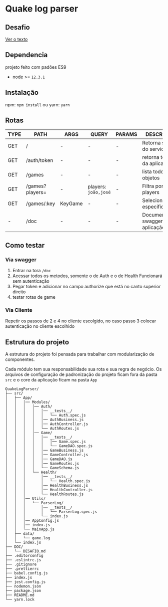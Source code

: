 # Quake log parser
## Desafio
[Ver o texto](DOC/DESAFIO.md)
## Dependencia
projeto feito com padões ES9
- node >= `12.3.1`
## Instalação
npm:
`npm install`
ou
yarn:
`yarn`
## Rotas

| TYPE | PATH | ARGS | QUERY | PARAMS | DESCRIÇÃO |
|------|------|------|-------|--------|-----------|
|GET| / | - | - | - | Retorna status do servidor |
|GET| /auth/token | - | - | - | retorna token da aplicação |
|GET| /games | - | - | - | lista todos objetos |
|GET| /games?players= | - | players: `joão,josé` | - | Filtra por players |
|GET| /games/:key | KeyGame | - | - | Seleciona jogo especifico |
| - | /doc | - | - | - | Documentação swagger da aplicação |

## Como testar
### Via swagger
1. Entrar na tora `/doc`
2. Acessar todos os metodos, somente o de Auth e o de Health Funcionará sem autenticação
3. Pegar token e adicionar no campo authorize que está no canto superior direito
4. testar rotas de game
### Via Cliente
Repetir os passos de 2 e 4 no cliente escolgido, no caso passo 3 colocar autenticação no cliente escolhido
## Estrutura do projeto
A estrutura do projeto foi pensada para trabalhar com modularização de componentes.

Cada módulo tem sua responsabilidade sua rota e sua regra de negócio. Os arquivos de configuração de padronização do projeto ficam fora da pasta `src` e o core da aplicação ficam na pasta `App`
```
QuakeLogParser/
├── src/
│   ├── App/
│   │   │── Modules/
│   │   │   │── Auth/
│   │   │   │   │── __tests__/
│   │   │   │   │   └── Auth.spec.js
│   │   │   │   │── AuthBusiness.js
│   │   │   │   │── AuthController.js
│   │   │   │   └── AuthRoutes.js
│   │   │   │── Game/
│   │   │   │   │── __tests__/
│   │   │   │   │   │── Game.spec.js
│   │   │   │   │   └── GameDAO.spec.js
│   │   │   │   │── GameBusiness.js
│   │   │   │   │── GameController.js
│   │   │   │   │── GameDAO.js
│   │   │   │   │── GameRoutes.js
│   │   │   │   └── GameSchema.js
│   │   │   └── Health/
│   │   │       │── __tests__/
│   │   │       │   └── Health.spec.js
│   │   │       │── HealthBusiness.js
│   │   │       │── HealthController.js
│   │   │       └── HealthRoutes.js
│   │   │── Utils/
│   │   │   └── ParserLog/
│   │   │       │── __tests__/
│   │   │       │   └── ParserLog.spec.js
│   │   │       └── index.js
│   │   │── AppConfig.js
│   │   │── index.js
│   │   └── MainApp.js
│   ├── data/
│   │   └── game.log
│   └── index.js
├── DOC/
│   └── DESAFIO.md
├── .editorconfig
├── .eslintrc.js
├── .gitignore
├── .prettierrc
├── babel.config.js
├── index.js
├── jest.config.js
├── nodemon.json
├── package.json
├── README.md
└── yarn.lock
```


